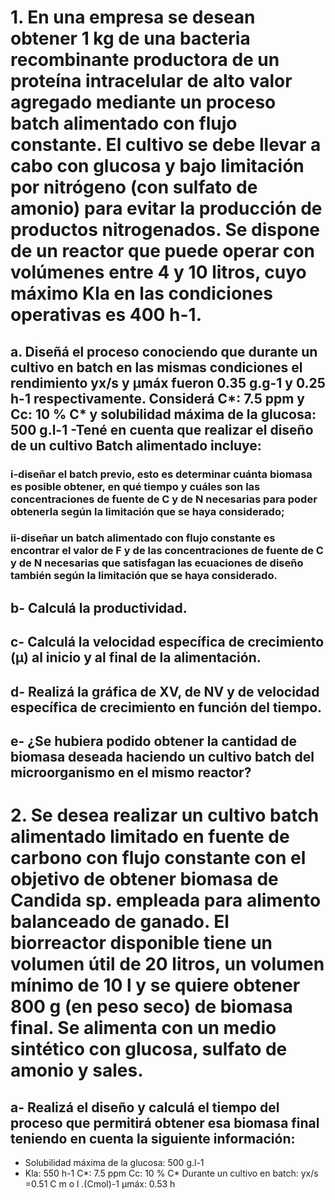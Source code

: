 # 1. En una empresa se desean obtener 1 kg de una bacteria recombinante productora de un proteína intracelular de alto valor agregado mediante un proceso batch alimentado con flujo constante. El cultivo se debe llevar a cabo con glucosa y bajo limitación por nitrógeno (con sulfato de amonio) para evitar la producción de productos nitrogenados. Se dispone de un reactor que puede operar con volúmenes entre 4 y 10 litros, cuyo máximo Kla en las condiciones operativas es 400 h-1. 

## a. Diseñá el proceso conociendo que durante un cultivo en batch en las mismas condiciones el rendimiento yx/s y μmáx fueron 0.35 g.g-1 y 0.25 h-1 respectivamente. Considerá C*: 7.5 ppm y Cc: 10 % C* y solubilidad máxima de la glucosa: 500 g.l-1 -Tené en cuenta que realizar el diseño de un cultivo Batch alimentado incluye:

### i-diseñar el batch previo, esto es determinar cuánta biomasa es posible obtener, en qué tiempo y cuáles son las concentraciones de fuente de C y de N necesarias para poder obtenerla según la limitación que se haya considerado; 
### ii-diseñar un batch alimentado con flujo constante es encontrar el valor de F y de las concentraciones de fuente de C y de N necesarias que satisfagan las ecuaciones de diseño también según la limitación que se haya considerado.

## b- Calculá la productividad.

## c- Calculá la velocidad específica de crecimiento (μ) al inicio y al final de la alimentación. 

## d- Realizá la gráfica de XV, de NV y de velocidad específica de crecimiento en función del tiempo. 

## e- ¿Se hubiera podido obtener la cantidad de biomasa deseada haciendo un cultivo batch del microorganismo en el mismo reactor? 


# 2. Se desea realizar un cultivo batch alimentado limitado en fuente de carbono con flujo constante con el objetivo de obtener biomasa de Candida sp. empleada para alimento balanceado de ganado. El biorreactor disponible tiene un volumen útil de 20 litros, un volumen mínimo de 10 l y se quiere obtener 800 g (en peso seco) de biomasa final. Se alimenta con un medio sintético con glucosa, sulfato de amonio y sales.

## a- Realizá el diseño y calculá el tiempo del proceso que permitirá obtener esa biomasa final teniendo en cuenta la siguiente información: 
- Solubilidad máxima de la glucosa: 500 g.l-1 
- Kla: 550 h-1 C*: 7.5 ppm Cc: 10 % C* Durante un cultivo en batch: yx/s =0.51 C m o l .(Cmol)-1 μmáx: 0.53 h